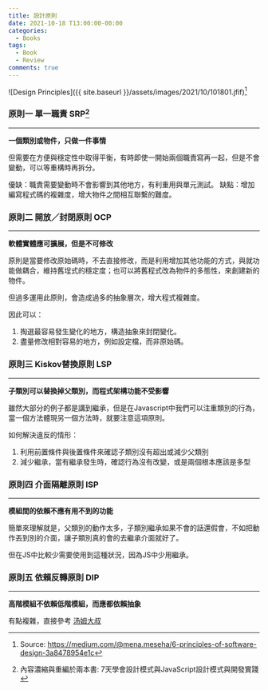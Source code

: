 ```yaml
---
title: 設計原則
date: 2021-10-18 T13:00:00-00:00
categories:
  - Books
tags:
  - Book
  - Review
comments: true
---
```


![Design Principles]({{ site.baseurl }}/assets/images/2021/10/101801.jfif)[^1]

### 原則一 單一職責 SRP[^2]
---

**一個類別或物件，只做一件事情**

但需要在方便與穩定性中取得平衡，有時即使一開始兩個職責寫再一起，但是不會變動，可以等重構時再拆分。

優缺：職責需要變動時不會影響到其他地方，有利重用與單元測試。
缺點：增加編寫程式碼的複雜度，增大物件之間相互聯繫的難度。

### 原則二 開放／封閉原則 OCP
---

**軟體實體應可擴展，但是不可修改**

原則是當要修改原始碼時，不去直接修改，而是利用增加其他功能的方式，與就功能做耦合，維持舊埕式的穩定度；也可以將舊程式改為物件的多態性，來創建新的物件。

但過多運用此原則，會造成過多的抽象層次，增大程式複雜度。

因此可以：

1. 掏選最容易發生變化的地方，構造抽象來封閉變化。
2. 盡量修改相對容易的地方，例如設定檔，而非原始碼。


### 原則三 Kiskov替換原則 LSP
---

**子類別可以替換掉父類別，而程式架構功能不受影響**

雖然大部分的例子都是講到繼承，但是在Javascript中我們可以注重類別的行為，當一個方法體現另一個方法時，就要注意這項原則。

如何解決違反的情形：
1. 利用前置條件與後置條件來確認子類別沒有超出或減少父類別
2. 減少繼承，當有繼承發生時，確認行為沒有改變，或是兩個根本應該是多型

### 原則四 介面隔離原則 ISP
---

**模組間的依賴不應有用不到的功能**

簡單來理解就是，父類別的動作太多，子類別繼承如果不會的話還假會，不如把動作丟到別的介面，讓子類別真的會的去繼承介面就好了。

但在JS中比較少需要使用到這種狀況，因為JS中少用繼承。

### 原則五 依賴反轉原則 DIP
---

**高階模組不依賴低階模組，而應都依賴抽象**

有點複雜，直接參考 [汤姆大叔](https://wiki.jikexueyuan.com/project/javascript-depth-understanding/solid-dip.html) 

[^1]: Source: https://medium.com/@mena.meseha/6-principles-of-software-design-3a8478954e1c
[^2]: 內容濃縮與重編於兩本書: 7天學會設計模式與JavaScript設計模式與開發實踐